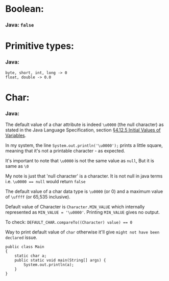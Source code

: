Boolean:
====================================================
### Java: ```false```


Primitive types:
====================================================
### Java:
```
byte, short, int, long -> 0
float, double -> 0.0
```

Char:
====================================================
### Java:

The default value of a char attribute is indeed ```\u0000``` (the null character) as stated in the Java Language Specification,
section [§4.12.5 Initial Values of Variables](http://docs.oracle.com/javase/specs/jls/se7/html/jls-4.html#jls-4.12.5).

In my system, the line ```System.out.println('\u0000');``` prints a little square, meaning that it's not a printable character - as expected.

It's important to note that ```\u0000``` is not the same value as ```null```, But it is same as ```\0```

My note is just that 'null character' is a character. It is not null in java terms i.e. ```\u0000 == null``` would return ```false```

The default value of a char data type is ```\u0000``` (or 0) and a maximum value of ```\uffff``` (or 65,535 inclusive).

Default value of Character is ```Character.MIN_VALUE``` which internally represented as ```MIN_VALUE = '\u0000'```. Printing ```MIN_VALUE``` gives no output.

To check: ```DEFAULT_CHAR.compareTo((Character) value) == 0```

Way to print default value of ```char``` otherwise it'll give ```might not have been declared``` issue.
```
public class Main
{
    static char a;
	public static void main(String[] args) {
		System.out.println(a);
	}
}
```
